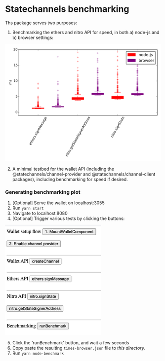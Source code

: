 # Statechannels benchmarking

Ths package serves two purposes:

1. Benchmarking the ethers and nitro API for speed, in both a) node-js and b) browser settings:

![Benchmarking results](./benchmark.svg)

2. A minimal testbed for the wallet API (including the @statechannels/channel-provider and @statechannels/channel-client packages), including benchmarking for speed if desired.

### Generating benchmarking plot

1. [Optional] Serve the wallet on localhost:3055
2. Run `yarn start`
3. Navigate to localhost:8080
4. [Optional] Trigger various tests by clicking the buttons:

![buttons](./buttons.png)

5. Click the 'runBenchmark' button, and wait a few seconds
6. Copy paste the resulting `times-browser.json` file to _this directory_.
7. Run `yarn node-benchmark`
